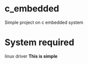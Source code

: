 # c_embedded
Simple project on c embedded system

# System required
linux driver <strong>This is simple</strong>
